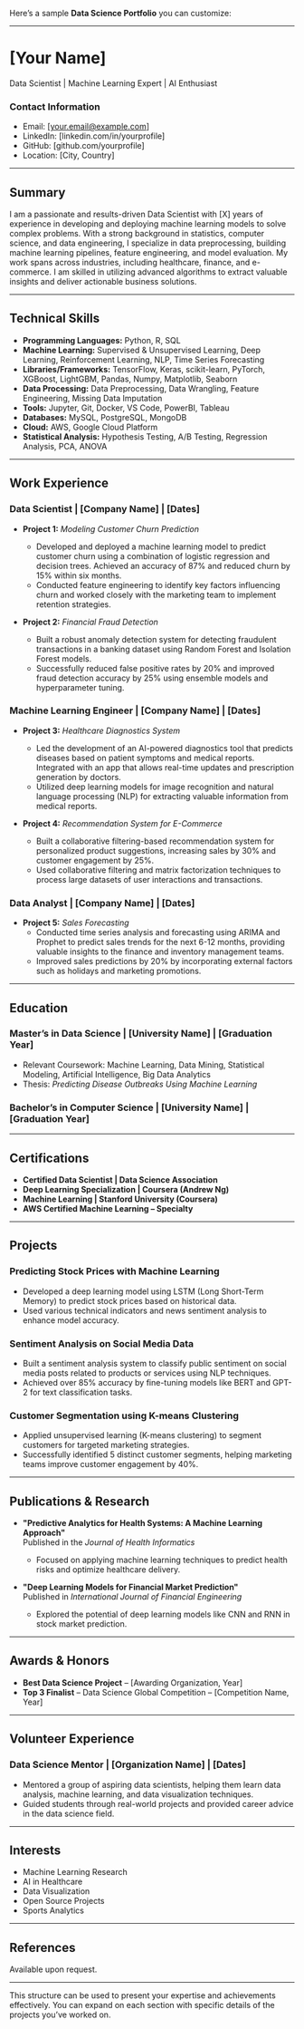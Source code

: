 
Here’s a sample **Data Science Portfolio** you can customize:

---

# **[Your Name]**  
Data Scientist | Machine Learning Expert | AI Enthusiast

### **Contact Information**
- Email: [your.email@example.com]  
- LinkedIn: [linkedin.com/in/yourprofile]  
- GitHub: [github.com/yourprofile]  
- Location: [City, Country]  

---

## **Summary**

I am a passionate and results-driven Data Scientist with [X] years of experience in developing and deploying machine learning models to solve complex problems. With a strong background in statistics, computer science, and data engineering, I specialize in data preprocessing, building machine learning pipelines, feature engineering, and model evaluation. My work spans across industries, including healthcare, finance, and e-commerce. I am skilled in utilizing advanced algorithms to extract valuable insights and deliver actionable business solutions.

---

## **Technical Skills**

- **Programming Languages:** Python, R, SQL  
- **Machine Learning:** Supervised & Unsupervised Learning, Deep Learning, Reinforcement Learning, NLP, Time Series Forecasting  
- **Libraries/Frameworks:** TensorFlow, Keras, scikit-learn, PyTorch, XGBoost, LightGBM, Pandas, Numpy, Matplotlib, Seaborn  
- **Data Processing:** Data Preprocessing, Data Wrangling, Feature Engineering, Missing Data Imputation  
- **Tools:** Jupyter, Git, Docker, VS Code, PowerBI, Tableau  
- **Databases:** MySQL, PostgreSQL, MongoDB  
- **Cloud:** AWS, Google Cloud Platform  
- **Statistical Analysis:** Hypothesis Testing, A/B Testing, Regression Analysis, PCA, ANOVA

---

## **Work Experience**

### **Data Scientist | [Company Name] | [Dates]**
- **Project 1:** *Modeling Customer Churn Prediction*  
  - Developed and deployed a machine learning model to predict customer churn using a combination of logistic regression and decision trees. Achieved an accuracy of 87% and reduced churn by 15% within six months.
  - Conducted feature engineering to identify key factors influencing churn and worked closely with the marketing team to implement retention strategies.

- **Project 2:** *Financial Fraud Detection*  
  - Built a robust anomaly detection system for detecting fraudulent transactions in a banking dataset using Random Forest and Isolation Forest models.  
  - Successfully reduced false positive rates by 20% and improved fraud detection accuracy by 25% using ensemble models and hyperparameter tuning.

### **Machine Learning Engineer | [Company Name] | [Dates]**
- **Project 3:** *Healthcare Diagnostics System*  
  - Led the development of an AI-powered diagnostics tool that predicts diseases based on patient symptoms and medical reports. Integrated with an app that allows real-time updates and prescription generation by doctors.
  - Utilized deep learning models for image recognition and natural language processing (NLP) for extracting valuable information from medical reports.

- **Project 4:** *Recommendation System for E-Commerce*  
  - Built a collaborative filtering-based recommendation system for personalized product suggestions, increasing sales by 30% and customer engagement by 25%.
  - Used collaborative filtering and matrix factorization techniques to process large datasets of user interactions and transactions.

### **Data Analyst | [Company Name] | [Dates]**
- **Project 5:** *Sales Forecasting*  
  - Conducted time series analysis and forecasting using ARIMA and Prophet to predict sales trends for the next 6-12 months, providing valuable insights to the finance and inventory management teams.
  - Improved sales predictions by 20% by incorporating external factors such as holidays and marketing promotions.

---

## **Education**

### **Master’s in Data Science | [University Name] | [Graduation Year]**
- Relevant Coursework: Machine Learning, Data Mining, Statistical Modeling, Artificial Intelligence, Big Data Analytics
- Thesis: *Predicting Disease Outbreaks Using Machine Learning*

### **Bachelor’s in Computer Science | [University Name] | [Graduation Year]**

---

## **Certifications**

- **Certified Data Scientist | Data Science Association**  
- **Deep Learning Specialization | Coursera (Andrew Ng)**  
- **Machine Learning | Stanford University (Coursera)**  
- **AWS Certified Machine Learning – Specialty**

---

## **Projects**

### **Predicting Stock Prices with Machine Learning**  
- Developed a deep learning model using LSTM (Long Short-Term Memory) to predict stock prices based on historical data.  
- Used various technical indicators and news sentiment analysis to enhance model accuracy.

### **Sentiment Analysis on Social Media Data**  
- Built a sentiment analysis system to classify public sentiment on social media posts related to products or services using NLP techniques.  
- Achieved over 85% accuracy by fine-tuning models like BERT and GPT-2 for text classification tasks.

### **Customer Segmentation using K-means Clustering**  
- Applied unsupervised learning (K-means clustering) to segment customers for targeted marketing strategies.  
- Successfully identified 5 distinct customer segments, helping marketing teams improve customer engagement by 40%.

---

## **Publications & Research**

- **"Predictive Analytics for Health Systems: A Machine Learning Approach"**  
  Published in the *Journal of Health Informatics*  
  - Focused on applying machine learning techniques to predict health risks and optimize healthcare delivery.

- **"Deep Learning Models for Financial Market Prediction"**  
  Published in *International Journal of Financial Engineering*  
  - Explored the potential of deep learning models like CNN and RNN in stock market prediction.

---

## **Awards & Honors**

- **Best Data Science Project** – [Awarding Organization, Year]  
- **Top 3 Finalist** – Data Science Global Competition – [Competition Name, Year]

---

## **Volunteer Experience**

### **Data Science Mentor | [Organization Name] | [Dates]**
- Mentored a group of aspiring data scientists, helping them learn data analysis, machine learning, and data visualization techniques.
- Guided students through real-world projects and provided career advice in the data science field.

---

## **Interests**

- Machine Learning Research  
- AI in Healthcare  
- Data Visualization  
- Open Source Projects  
- Sports Analytics  

---

## **References**

Available upon request.

---

This structure can be used to present your expertise and achievements effectively. You can expand on each section with specific details of the projects you’ve worked on.
